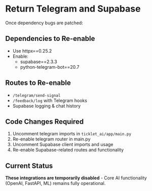 # Return Telegram and Supabase

Once dependency bugs are patched:

## Dependencies to Re-enable
- Use httpx==0.25.2
- Enable:
  - supabase==2.3.3
  - python-telegram-bot==20.7

## Routes to Re-enable
- `/telegram/send-signal`
- `/feedback/log` with Telegram hooks
- Supabase logging & chat history

## Code Changes Required
1. Uncomment telegram imports in `ticklet_ai/app/main.py`
2. Re-enable telegram router in main.py
3. Uncomment Supabase client imports and usage
4. Re-enable Supabase-related routes and functionality

## Current Status
**These integrations are temporarily disabled** - Core AI functionality (OpenAI, FastAPI, ML) remains fully operational.